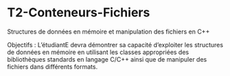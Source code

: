 # T2-Conteneurs-Fichiers
Structures de données en mémoire et manipulation des fichiers en C++

Objectifs :
L’étudiantE devra démontrer sa capacité d’exploiter les structures de données en mémoire en utilisant
les classes appropriées des bibliothèques standards en langage C/C++ ainsi que de manipuler des
fichiers dans différents formats.
